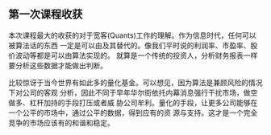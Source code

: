 ## 第一次课程收获

本次课程最大的收获的对于宽客(Quants)工作的理解。作为信息时代，任何可以被算法话的东西
一定是可以由及其替代的。像我们平时说的利润率、市盈率、股价波动等都是可以由算法实现的。
就算是一个传统的投资人，分析财务报表一样要分析这些数据才能做出判断。

比较惊讶于当今世界有如此多的量化基金。可以想见，因为算法是兼顾风险的情况下对公司的客观
分析，因此不同于早年华尔街依托内幕消息强行干扰市场，做空做多、杠杆加持的手段打压或者威
胁公司牟利。量化的手段，让更多公司能够在一个公平的市场中，通过公平的数据，得到应有的资
源与支持。这才是一个完全竞争的市场应该有的和谐和稳定。
